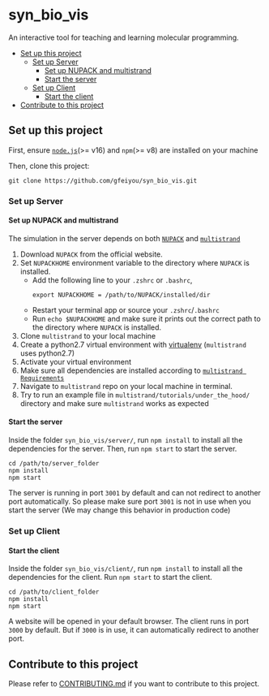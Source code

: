 # syn_bio_vis
An interactive tool for teaching and learning molecular programming.


<!-- vim-markdown-toc GFM -->

- [Set up this project](#set-up-this-project)
  - [Set up Server](#set-up-server)
    - [Set up NUPACK and multistrand](#set-up-nupack-and-multistrand)
    - [Start the server](#start-the-server)
  - [Set up Client](#set-up-client)
    - [Start the client](#start-the-client)
- [Contribute to this project](#contribute-to-this-project)

<!-- /TOC -->

## Set up this project

First, ensure
[`node.js`](https://nodejs.org/en/)(>= v16)
and `npm`(>= v8) are installed on your machine

Then, clone this project:
```shell
git clone https://github.com/gfeiyou/syn_bio_vis.git
```

### Set up Server

#### Set up NUPACK and multistrand

The simulation in the server depends on
both [`NUPACK`](http://www.nupack.org)
and [`multistrand`](https://github.com/DNA-and-Natural-Algorithms-Group/multistrand)

1. Download `NUPACK` from the official website.
2. Set `NUPACKHOME` environment variable to
  the directory where `NUPACK` is installed.
    - Add the following line to your `.zshrc` or `.bashrc`,
      ```shell
      export NUPACKHOME = /path/to/NUPACK/installed/dir
      ```
    - Restart your terminal app
      or source your `.zshrc`/`.bashrc`
    - Run `echo $NUPACKHOME`
      and make sure it prints out the correct path
      to the directory where `NUPACK` is installed.
2. Clone `multistrand` to your local machine
3. Create a python2.7 virtual environment
  with [virtualenv](https://virtualenv.pypa.io/en/latest/)
  (`multistrand` uses python2.7)
4. Activate your virtual environment
5. Make sure all dependencies are installed
according to [`multistrand Requirements`](https://github.com/DNA-and-Natural-Algorithms-Group/multistrand#requirements)
6. Navigate to `multistrand` repo
  on your local machine
  in terminal.
7. Try to run an example file
  in `multistrand/tutorials/under_the_hood/` directory
  and make sure `multistrand` works as expected

#### Start the server

Inside the folder `syn_bio_vis/server/`, run `npm install` to install all
the dependencies for the server. Then, run `npm start` to start the server.

```shell
cd /path/to/server_folder
npm install
npm start
```

The server is running in port `3001` by default and can not redirect
to another port automatically. So please make sure port `3001` is not in use
when you start the server (We may change this behavior in production code)

### Set up Client
#### Start the client
Inside the folder `syn_bio_vis/client/`, run `npm install`
to install all the dependencies for the client. Run `npm start` to start the
client.

```shell
cd /path/to/client_folder
npm install
npm start
```

A website will be opened in your default browser. The client runs
in port `3000` by default. But if `3000` is in use, it can automatically
redirect to another port.


## Contribute to this project
Please refer to [CONTRIBUTING.md](https://github.com/FeiyouG/syn_bio_vis/blob/main/CONTRIBUTING.md)
if you want to contribute to this project.
